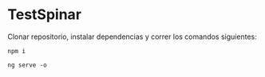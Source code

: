 # TestSpinar

Clonar repositorio, instalar dependencias y correr los comandos siguientes:

`npm i`

`ng serve -o`
